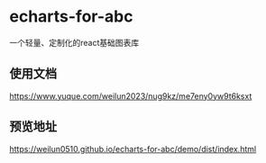# echarts-for-abc
一个轻量、定制化的react基础图表库

## 使用文档
https://www.yuque.com/weilun2023/nug9kz/me7eny0yw9t6ksxt

## 预览地址
https://weilun0510.github.io/echarts-for-abc/demo/dist/index.html